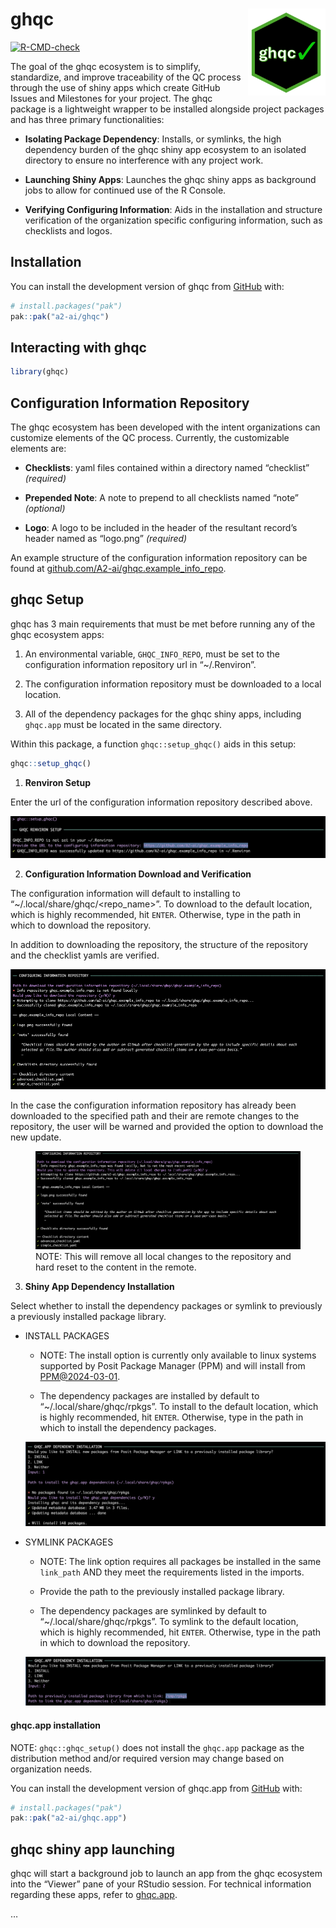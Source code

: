 
<!-- README.md is generated from README.Rmd. Please edit that file -->

# ghqc <a href="https://github.com/a2-ai/ghqc/"><img src="man/figures/logo.png" align="right" height="139" alt="ghqc website" /></a>

<!-- badges: start -->

[![R-CMD-check](https://github.com/A2-ai/ghqc/actions/workflows/R-CMD-check.yaml/badge.svg)](https://github.com/A2-ai/ghqc/actions/workflows/R-CMD-check.yaml)
<!-- badges: end -->

The goal of the ghqc ecosystem is to simplify, standardize, and improve
traceability of the QC process through the use of shiny apps which
create GitHub Issues and Milestones for your project. The ghqc package
is a lightweight wrapper to be installed alongside project packages and
has three primary functionalities:

- **Isolating Package Dependency**: Installs, or symlinks, the high
  dependency burden of the ghqc shiny app ecosystem to an isolated
  directory to ensure no interference with any project work.

- **Launching Shiny Apps**: Launches the ghqc shiny apps as background
  jobs to allow for continued use of the R Console.

- **Verifying Configuring Information**: Aids in the installation and
  structure verification of the organization specific configuring
  information, such as checklists and logos.

## Installation

You can install the development version of ghqc from
[GitHub](https://github.com/) with:

``` r
# install.packages("pak")
pak::pak("a2-ai/ghqc")
```

## Interacting with ghqc

``` r
library(ghqc)
```

## Configuration Information Repository

The ghqc ecosystem has been developed with the intent organizations can
customize elements of the QC process. Currently, the customizable
elements are:

- **Checklists**: yaml files contained within a directory named
  “checklist” *(required)*

- **Prepended Note**: A note to prepend to all checklists named “note”
  *(optional)*

- **Logo**: A logo to be included in the header of the resultant
  record’s header named as “logo.png” *(required)*

An example structure of the configuration information repository can be
found at
[github.com/A2-ai/ghqc.example_info_repo](https://github.com/A2-ai/ghqc.example_info_repo).

## ghqc Setup

ghqc has 3 main requirements that must be met before running any of the
ghqc ecosystem apps:

1.  An environmental variable, `GHQC_INFO_REPO`, must be set to the
    configuration information repository url in “~/.Renviron”.

2.  The configuration information repository must be downloaded to a
    local location.

3.  All of the dependency packages for the ghqc shiny apps, including
    `ghqc.app` must be located in the same directory.

Within this package, a function `ghqc::setup_ghqc()` aids in this setup:

``` r
ghqc::setup_ghqc()
```

1.  **Renviron Setup**

Enter the url of the configuration information repository described
above.

![](man/figures/renviron_setup.png)

2.  **Configuration Information Download and Verification**

The configuration information will default to installing to
“~/.local/share/ghqc/<repo_name>”. To download to the default location,
which is highly recommended, hit `ENTER`. Otherwise, type in the path in
which to download the repository.

In addition to downloading the repository, the structure of the
repository and the checklist yamls are verified.

![](man/figures/info_repo_download.png)

In the case the configuration information repository has already been
downloaded to the specified path and their are remote changes to the
repository, the user will be warned and provided the option to download
the new update.

<figure>
<img src="man/figures/info_repo_update.png"
alt="NOTE: This will remove all local changes to the repository and hard reset to the content in the remote" />
<figcaption aria-hidden="true">NOTE: This will remove all local changes
to the repository and hard reset to the content in the
remote.</figcaption>
</figure>


3.  **Shiny App Dependency Installation**

Select whether to install the dependency packages or symlink to
previously a previously installed package library.

- INSTALL PACKAGES

  - NOTE: The install option is currently only available to linux
    systems supported by Posit Package Manager (PPM) and will install
    from
    [PPM@2024-03-01](https://packagemanager.posit.co/cran/2024-03-01).

  - The dependency packages are installed by default to
    “~/.local/share/ghqc/rpkgs”. To install to the default location,
    which is highly recommended, hit `ENTER`. Otherwise, type in the
    path in which to install the dependency packages.

  ![](man/figures/install_depends.png)

- SYMLINK PACKAGES

  - NOTE: The link option requires all packages be installed in the same
    `link_path` AND they meet the requirements listed in the imports.

  - Provide the path to the previously installed package library.

  - The dependency packages are symlinked by default to
    “~/.local/share/ghqc/rpkgs”. To symlink to the default location,
    which is highly recommended, hit `ENTER`. Otherwise, type in the
    path in which to download the repository.

  ![](man/figures/link_depends.png)

#### ghqc.app installation

NOTE: `ghqc::ghqc_setup()` does not install the `ghqc.app` package as
the distribution method and/or required version may change based on
organization needs.

You can install the development version of ghqc.app from
[GitHub](https://github.com/) with:

``` r
# install.packages("pak")
pak::pak("a2-ai/ghqc.app")
```

## ghqc shiny app launching

ghqc will start a background job to launch an app from the ghqc
ecosystem into the “Viewer” pane of your RStudio session. For technical
information regarding these apps, refer to
[ghqc.app](https://github.com/a2-ai/ghqc.app).

…
